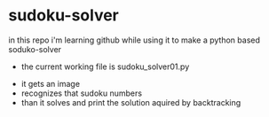 # sudoku-solver

in this repo i'm learning github while using it to make a python based soduko-solver

 * the current working file is sudoku_solver01.py
 - it gets an image 
 - recognizes that sudoku numbers
 - than it solves and print the solution aquired by backtracking
